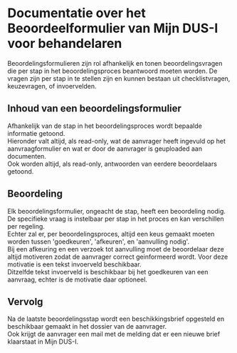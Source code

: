 # Documentatie over het Beoordeelformulier van Mijn DUS-I voor behandelaren

Beoordelingsformulieren zijn rol afhankelijk en tonen beoordelingsvragen die per stap in het beoordelingsproces beantwoord moeten worden. De vragen zijn per stap in te stellen zijn en kunnen bestaan uit checklistvragen, keuzevragen, of invoervelden.

## Inhoud van een beoordelingsformulier

Afhankelijk van de stap in het beoordelingsproces wordt bepaalde informatie getoond.  
Hieronder valt altijd, als read-only, wat de aanvrager heeft ingevuld op het aanvraagformulier en wat er door de aanvrager is geuploaded aan documenten.  
Ook worden altijd, als read-only, antwoorden van eerdere beoordelaars getoond.  

## Beoordeling

Elk beoordelingsformulier, ongeacht de stap, heeft een beoordeling nodig.  
De specifieke vraag is instelbaar per stap in het proces en kan verschillen per regeling.  
Echter zal er, per beoordelingsproces, altijd een keus gemaakt moeten worden tussen 'goedkeuren', 'afkeuren', en 'aanvulling nodig'.  
Bij een afkeuring en een verzoek tot aanvulling moet de beoordelaar deze altijd motiveren zodat de aanvrager correct geinformeerd wordt. Voor deze motivatie is een tekst invoerveld beschikbaar.  
Ditzelfde tekst invoerveld is beschikbaar bij het goedkeuren van een aanvraag, echter is de motivatie daar optioneel.

## Vervolg

Na de laatste beoordelingsstap wordt een beschikkingsbrief opgesteld en beschikbaar gemaakt in het dossier van de aanvrager.  
Ook krijgt de aanvrager een mail met de melding dat er een nieuwe brief klaarstaat in Mijn DUS-I.
